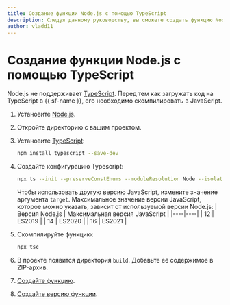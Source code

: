 ```yaml
---
title: Создание функции Node.js с помощью TypeScript
description: Следуя данному руководству, вы сможете создать функцию Node.js с помощью TypeScript.
author: vladd11
---
```


# Создание функции Node.js с помощью TypeScript

Node.js не поддерживает [TypeScript](https://www.typescriptlang.org/). Перед тем как загружать код на TypeScript в {{ sf-name }}, его необходимо скомпилировать в JavaScript.

1. Установите [Node.js](https://nodejs.org/ru/).
1. Откройте директорию с вашим проектом.
1. Установите [TypeScript](https://www.typescriptlang.org/download):
    ```bash
    npm install typescript --save-dev
    ```
1. Создайте конфигурацию Typescript:
    ```bash
    npx ts --init --preserveConstEnums --moduleResolution Node --isolatedModules --outDir build --strict false --target ES2021
    ```

    Чтобы использовать другую версию JavaScript, измените значение аргумента `target`. Максимальное значение версии JavaScript, которое можно указать, зависит от используемой версии Node.js:
    | Версия Node.js | Максимальная версия JavaScript |
    |----|----|
    | 12 | ES2019 |
    | 14 | ES2020 |
    | 16 | ES2021 |

1. Скомпилируйте функцию:
    ```bash
    npx tsc
    ```
1. В проекте появится директория `build`. Добавьте её содержимое в ZIP-архив.
1. [Создайте функцию](../operations/function/function-create.md).
1. [Создайте версию функции](../operations/function/version-manage.md).
